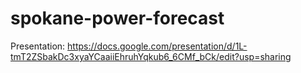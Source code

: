# spokane-power-forecast

Presentation: https://docs.google.com/presentation/d/1L-tmT2ZSbakDc3xyaYCaaiiEhruhYqkub6_6CMf_bCk/edit?usp=sharing
